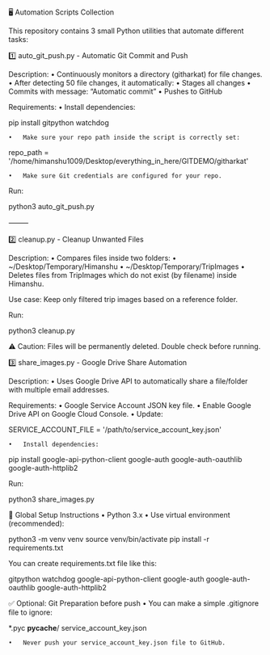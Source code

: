 🖥️ Automation Scripts Collection

This repository contains 3 small Python utilities that automate different tasks:

1️⃣ auto_git_push.py - Automatic Git Commit and Push

Description:
	•	Continuously monitors a directory (githarkat) for file changes.
	•	After detecting 50 file changes, it automatically:
	•	Stages all changes
	•	Commits with message: “Automatic commit”
	•	Pushes to GitHub

Requirements:
	•	Install dependencies:

pip install gitpython watchdog

	•	Make sure your repo path inside the script is correctly set:

repo_path = '/home/himanshu1009/Desktop/everything_in_here/GITDEMO/githarkat'

	•	Make sure Git credentials are configured for your repo.

Run:

python3 auto_git_push.py


⸻

2️⃣ cleanup.py - Cleanup Unwanted Files

Description:
	•	Compares files inside two folders:
	•	~/Desktop/Temporary/Himanshu
	•	~/Desktop/Temporary/TripImages
	•	Deletes files from TripImages which do not exist (by filename) inside Himanshu.

Use case:
Keep only filtered trip images based on a reference folder.

Run:

python3 cleanup.py

⚠️ Caution: Files will be permanently deleted. Double check before running.



3️⃣ share_images.py - Google Drive Share Automation

Description:
	•	Uses Google Drive API to automatically share a file/folder with multiple email addresses.

Requirements:
	•	Google Service Account JSON key file.
	•	Enable Google Drive API on Google Cloud Console.
	•	Update:

SERVICE_ACCOUNT_FILE = '/path/to/service_account_key.json'

	•	Install dependencies:

pip install google-api-python-client google-auth google-auth-oauthlib google-auth-httplib2

Run:

python3 share_images.py




🔧 Global Setup Instructions
	•	Python 3.x
	•	Use virtual environment (recommended):

python3 -m venv venv
source venv/bin/activate
pip install -r requirements.txt

You can create requirements.txt file like this:

gitpython
watchdog
google-api-python-client
google-auth
google-auth-oauthlib
google-auth-httplib2




✅ Optional: Git Preparation before push
	•	You can make a simple .gitignore file to ignore:

*.pyc
__pycache__/
service_account_key.json

	•	Never push your service_account_key.json file to GitHub.

